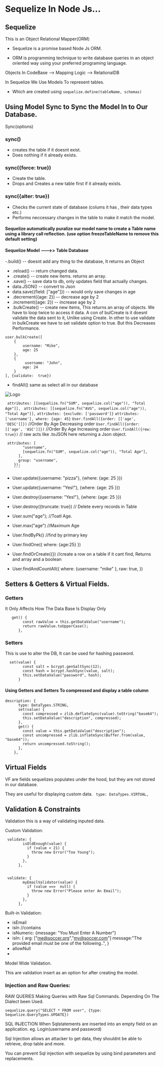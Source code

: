 # Sequelize In Node Js...

## Sequelize

This is an Object Relational Mapper(ORM)

- Sequelize is a promise based Node Js ORM.

- ORM is programming technique to write database queries in an object oriented way using your preferred programing language.

Objects In CodeBase --> Mapping Logic --> RelationalDB

In Sequelize We Use Models To represent tables.

- Which are created using `sequelize.define(tableName, schemas)`

## Using Model Sync to Sync the Model In to Our Database.

Sync(options)

### sync()

- creates the table if it doesnt exist.
- Does nothing if it already exists.

### sync({force: true})

- Create the table.
- Drops and Creates a new table first if it already exists.

### sync({alter: true})

- Checks the current state of database (colums it has , their data types etc.)
- Performs neccessary changes in the table to make it match the model.


#### Sequelize automatically puralize our model name to create a Table name using a library call reflection. (use option freezeTableName to remove this default setting)

#### Sequelize Model --->> Table Database

-.build() -- doesnt add any thing to the database, It returns an Object

- .reload() -- return changed data.
- .create() -- create new items. returns an array.
- .save() -- save data to db, only updates field that actually changes.
- data.JSON() -- convert to Json
- data.save({field: ["age"]}) -- would only save changes in age
- .decrement({age: 2}) -- decrease age by 2
- .increment({age: 2}) -- increase age by 2
- .bulkCreate() -- create new items, This returns an array of objects. We have to loop twice to access it data. A con of bulCreate is it doesnt validate the data sent to it, Unlike using Create.
  In other to use validate in bulkCreate we have to set validate option to true. But this Decreases Performance.

```
user.bulkCreate([
    {
        username: "Mike",
        age: 25
    },
    {
         username: "John",
        age: 24
    }
], {validate:  true})
```

- findAll() same as select all in our database

![Logo](https://i.imgur.com/e2rL6Qz.png)

` attributes: [[sequelize.fn("SUM", sequelize.col("age")), "Total Age"]],`
` attributes: [[sequelize.fn("AVG", sequelize.col("age")), "Total Age"]],`
`attributes: {exclude: ['password']}`
`attributes: ['username'], where: {age: 45}`
`User.findAll({order: [['age', 'DESC']]})` //Order By Age Decreasing order
`User.findAll({order: [['age', 'ASC']]})` //Order By Age Increasing order
`User.findAll({rew: true})` // raw acts like .toJSON here returning a Json object.

````
 attributes: [
        "username",
        [sequelize.fn("SUM", sequelize.col("age")), "Total Age"],
      ],
      group: "username",
    });
    ```
````

- User.update({username: "pizza"}, {where: {age: 25 }})
- User.update({username: "Yes!"}, {where: {age: 25 }})
- User.destroy({username: "Yes!"}, {where: {age: 25 }})
- User.destroy({truncate: true}) // Delete every records in Table
- User.sum("age"); //Toatl Age.
- User.max("age") //Maximum Age

- User.findByPk() //find by primary key
- User.findOne({
  where: {age:25}
  })
- User.findOrCreate({}) //create a row on a table if it cant find, Returns and array and a boolean

- User.findAndCountAll({
  where: {username: "mike" },
  raw: true,
  })

## Setters & Getters & Virtual Fields.

### Getters

It Only Affects How The Data Base Is Display Only

```
   get() {
        const rawValue = this.getDataValue("username");
        return rawValue.toUpperCase();
      },
```

### Setters

This is use to alter the DB, It can be used for hashing password.

```
  set(value) {
        const salt = bcrypt.genSaltSync(12);
        const hash = bcrypt.hashSync(value, salt);
        this.setDataValue("password", hash);
      }
```

#### Using Getters and Setters To compressed and display a table column

```
description: {
      type: DataTypes.STRING,
      set(value) {
        const compressed = zlib.deflateSync(value).toString("base64");
        this.setDataValue("description", compressed);
      },
      get() {
        const value = this.getDataValue("description");
        const uncompressed = zlib.inflateSync(Buffer.from(value, "base64"));
        return uncompressed.toString();
      },
    },
```

## Virtual Fields

VF are fields sequelizes populates under the hood, but they are not stored in our database.

They are useful for displaying custom data.
` type: DataTypes.VIRTUAL,`

## Validation & Constraints

Validation this is a way of validating inputed data.

Custom Validation:

```
 validate: {
        isOldEnough(value) {
          if (value < 21) {
            throw new Error("Too Young");
          }
        },
      },


 validate: {
        myEmailValidator(value) {
          if (value ===  null) {
            throw new Error("Please enter An Email");
          }
        },
      },
```

Built-in Validation:

- isEmail
- isIn //contains
- isNumeric: {message: "You Must Enter A Number"}
- isIn: {
  arg: ["me@soccer.org","my@soccer.com"]
  message:"The provided email must be one of the following..",
  }
- allowNull
-

Model Wide Validation.

This are validation insert as an option for after creating the model.


### Injection and Raw Queries:

RAW QUERIES
Making Queries with Raw Sql Commands. Depending On The Dialect been Used.

`sequelize.query("SELECT * FROM user", {type: Sequelize.QueryTypes.UPDATE})`

SQL INJECTION
When Sqlstatements are inserted into an empty field on an application.
eg. Login(username and password)

Sql Injection allows an attacker to get data, they shouldnt be able to retrieve, drop table and more.

You can prevent Sql injection with sequelize by using bind parameters and replacements.

